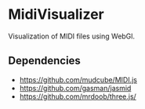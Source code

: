 MidiVisualizer
=====

Visualization of MIDI files using WebGl.

Dependencies
------------
* https://github.com/mudcube/MIDI.js
* https://github.com/gasman/jasmid
* https://github.com/mrdoob/three.js/
